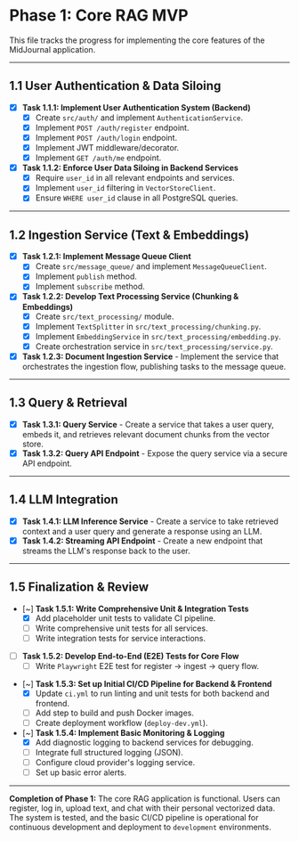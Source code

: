 # Phase 1: Core RAG MVP

This file tracks the progress for implementing the core features of the MidJournal application.

---

## 1.1 User Authentication & Data Siloing

- [x] **Task 1.1.1: Implement User Authentication System (Backend)**
  - [x] Create `src/auth/` and implement `AuthenticationService`.
  - [x] Implement `POST /auth/register` endpoint.
  - [x] Implement `POST /auth/login` endpoint.
  - [x] Implement JWT middleware/decorator.
  - [x] Implement `GET /auth/me` endpoint.
- [x] **Task 1.1.2: Enforce User Data Siloing in Backend Services**
  - [x] Require `user_id` in all relevant endpoints and services.
  - [x] Implement `user_id` filtering in `VectorStoreClient`.
  - [x] Ensure `WHERE user_id` clause in all PostgreSQL queries.

---

## 1.2 Ingestion Service (Text & Embeddings)

- [x] **Task 1.2.1: Implement Message Queue Client**
  - [x] Create `src/message_queue/` and implement `MessageQueueClient`.
  - [x] Implement `publish` method.
  - [x] Implement `subscribe` method.
- [x] **Task 1.2.2: Develop Text Processing Service (Chunking & Embeddings)**
  - [x] Create `src/text_processing/` module.
  - [x] Implement `TextSplitter` in `src/text_processing/chunking.py`.
  - [x] Implement `EmbeddingService` in `src/text_processing/embedding.py`.
  - [x] Create orchestration service in `src/text_processing/service.py`.
- [x] **Task 1.2.3: Document Ingestion Service** - Implement the service that orchestrates the ingestion flow, publishing tasks to the message queue.

---

## 1.3 Query & Retrieval

- [x] **Task 1.3.1: Query Service** - Create a service that takes a user query, embeds it, and retrieves relevant document chunks from the vector store.
- [x] **Task 1.3.2: Query API Endpoint** - Expose the query service via a secure API endpoint.

---

## 1.4 LLM Integration

- [x] **Task 1.4.1: LLM Inference Service** - Create a service to take retrieved context and a user query and generate a response using an LLM.
- [x] **Task 1.4.2: Streaming API Endpoint** - Create a new endpoint that streams the LLM's response back to the user.

---

## 1.5 Finalization & Review

- [~] **Task 1.5.1: Write Comprehensive Unit & Integration Tests**
  - [x] Add placeholder unit tests to validate CI pipeline.
  - [ ] Write comprehensive unit tests for all services.
  - [ ] Write integration tests for service interactions.
- [ ] **Task 1.5.2: Develop End-to-End (E2E) Tests for Core Flow**
  - [ ] Write `Playwright` E2E test for register -> ingest -> query flow.
- [~] **Task 1.5.3: Set up Initial CI/CD Pipeline for Backend & Frontend**
  - [x] Update `ci.yml` to run linting and unit tests for both backend and frontend.
  - [ ] Add step to build and push Docker images.
  - [ ] Create deployment workflow (`deploy-dev.yml`).
- [~] **Task 1.5.4: Implement Basic Monitoring & Logging**
  - [x] Add diagnostic logging to backend services for debugging.
  - [ ] Integrate full structured logging (JSON).
  - [ ] Configure cloud provider's logging service.
  - [ ] Set up basic error alerts.

---

**Completion of Phase 1:** The core RAG application is functional. Users can register, log in, upload text, and chat with their personal vectorized data. The system is tested, and the basic CI/CD pipeline is operational for continuous development and deployment to `development` environments.
